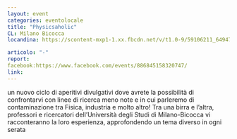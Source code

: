 ```yaml
---
layout: event
categories: eventolocale
title: "Physicsaholic"
CL: Milano Bicocca
locandina: https://scontent-mxp1-1.xx.fbcdn.net/v/t1.0-9/59106211_649476502171768_6260860233531260928_n.jpg?_nc_cat=111&_nc_ht=scontent-mxp1-1.xx&oh=b0b9ff83426c51f4f33e0b8c8e4b6525&oe=5D9A5A3A

articolo: "-"
report:
facebook:https://www.facebook.com/events/886845158320747/
link:
---
```

un nuovo ciclo di aperitivi divulgativi dove avrete la possibilità di confrontarvi con linee di ricerca meno note e in cui parleremo di contaminazione tra Fisica, industria e molto altro!
Tra una birra e l’altra, professori e ricercatori dell’Università degli Studi di Milano-Bicocca vi racconteranno la loro esperienza, approfondendo un tema diverso in ogni serata
